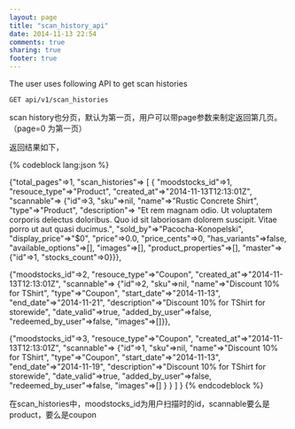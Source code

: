 ```yaml
---
layout: page
title: "scan_history_api"
date: 2014-11-13 22:54
comments: true
sharing: true
footer: true
---
```


The user uses following API to get scan histories

`GET api/v1/scan_histories`

scan history也分页，默认为第一页，用户可以带page参数来制定返回第几页。（page=0 为第一页）

返回结果如下，

{% codeblock lang:json %}

{"total_pages"=>1,
 "scan_histories"=>
  [
   {
    "moodstocks_id"=>1,
    "resouce_type"=>"Product",
    "created_at"=>"2014-11-13T12:13:01Z",
    "scannable"=>
     {"id"=>3,
      "sku"=>nil,
      "name"=>"Rustic Concrete Shirt",
      "type"=>"Product",
      "description"=>
       "Et rem magnam odio. Ut voluptatem corporis delectus doloribus. Quo id sit laboriosam dolorem suscipit. Vitae porro ut aut quasi ducimus.",
      "sold_by"=>"Pacocha-Konopelski",
      "display_price"=>"$0",
      "price"=>0.0,
      "price_cents"=>0,
      "has_variants"=>false,
      "available_options"=>[],
      "images"=>[],
      "product_properties"=>[],
      "master"=>{"id"=>1, "stocks_count"=>0}}},

   {"moodstocks_id"=>2,
    "resouce_type"=>"Coupon",
    "created_at"=>"2014-11-13T12:13:01Z",
    "scannable"=>
     {"id"=>2,
      "sku"=>nil,
      "name"=>"Discount 10% for TShirt",
      "type"=>"Coupon",
      "start_date"=>"2014-11-13",
      "end_date"=>"2014-11-21",
      "description"=>"Discount 10% for TShirt for storewide",
      "date_valid"=>true,
      "added_by_user"=>false,
      "redeemed_by_user"=>false,
      "images"=>[]}},

   {"moodstocks_id"=>3,
    "resouce_type"=>"Coupon",
    "created_at"=>"2014-11-13T12:13:01Z",
    "scannable"=>
     {"id"=>1,
      "sku"=>nil,
      "name"=>"Discount 10% for TShirt",
      "type"=>"Coupon",
      "start_date"=>"2014-11-13",
      "end_date"=>"2014-11-19",
      "description"=>"Discount 10% for TShirt for storewide",
      "date_valid"=>true,
      "added_by_user"=>false,
      "redeemed_by_user"=>false,
      "images"=>[]
      }
    }
  ]
}
{% endcodeblock %}

在scan_histories中，moodstocks_id为用户扫描时的id，scannable要么是product，要么是coupon

